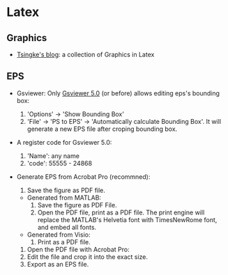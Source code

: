 # Latex

## Graphics

- [Tsingke's blog](http://www.cnblogs.com/tsingke/p/6649800.html): a collection of Graphics in Latex

## EPS
- Gsviewer: Only [Gsviewer 5.0](http://pages.cs.wisc.edu/~ghost/gsview/get50.htm) (or before) allows editing eps's bounding box:
  1. 'Options' -> 'Show Bounding Box'
  1. 'File' -> 'PS to EPS' -> 'Automatically calculate Bounding Box'. It will generate a new EPS file after croping bounding box.

- A register code for Gsviewer 5.0:
  1. 'Name': any name
  1. 'code': 55555 - 24868

- Generate EPS from Acrobat Pro (recommned):
  1. Save the figure as PDF file.
    - Generated from MATLAB:
      1. Save the figure as PDF File.
      1. Open the PDF file, print as a PDF file. The print engine will replace the MATLAB's Helvetia font with TimesNewRome font, and embed all fonts.
    - Generated from Visio:
      1. Print as a PDF file.
  1. Open the PDF file with Acrobat Pro:
    1. Edit the file and crop it into the exact size.
    1. Export as an EPS file.
